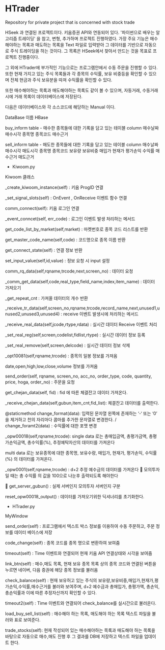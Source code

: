 # HTrader
Repository for private project that is concerned with stock trade

HSeek 과 연결된 프로젝트이다.
키움증권 API와 연동되어 있다.
'파이썬으로 배우는 알고리즘 트레이딩' 을 참고, 변형, 추가하며 프로젝트 진행하였다.
가장 주요 기능은 매수해야하는 목록과 매도하는 목록을 Text 파일로 입력받아
그 데이터를 기반으로 자동으로 주식 트레이딩을 하는 것이다.
그 목록은 HSeek에서 찾아서 만드는 것을 목표로 프로젝트 진행중이다.

그 외에 HTrader에 부가적인 기능으로는 프로그램안에서 수동 주문을 진행할 수 있다.
또한 현재 가지고 있는 주식 목록들과 각 종목의 수익률, 보유 비중등을 확인할 수 있으며
전체 현금과 주식 보유분을 따져 수익률을 확인할 수 있다.

또한 매수해야하는 목록과 매도해야하는 목록도 같이 볼 수 있으며, 자동거래, 수동거래시에 거래 목록이 데이터베이스에 저장된다.

다음은 데이터베이스와 각 소스코드에 해당하는 Manual 이다.

DataBase 이름 HBase

buy_inform table - 매수한 종목들에 대한 기록을 담고 있는 테이블
column		매수날짜 매수시각	종목명		종목코드	매수근거

sell_inform table - 매도한 종목들에 대한 기록을 담고 있는 테이블
column 매수날짜 매수시각 매도시각 종목명 종목코드 보유량 보유비중 매입가 현재가 평가손익 수익률 매수근거 매도근거

* Kiwoom.py 

Kiwoom 클래스 

_create_kiwoom_instance(self) : 키움 ProgID 연결

_set_signal_slots(self) : OnEvent , OnReceive 이벤트 함수 연결

comm_connect(self): 키움 로그인 연결

_event_conncet(self, err_code) : 로그인 이벤트 발생 처리하는 메서드

get_code_list_by_market(self,market) : 마켓번호로 종목 코드 리스트를 반환

get_master_code_name(self,code) : 코드명으로 종목 이름 반환

get_connect_state(self) : 연결 정보 반환

set_input_value(self,id,value) : 정보 요청 시 input 설정

comm_rq_data(self,rqname,trcode,next,screen_no) : 데이터 요청

_comm_get_data(self,code,real_type,field_name,index,item_name) : 데이터 가져오기

_get_repeat_cnt : 가져올 데이터의 개수 반환

_receive_tr_data(self,screen_no,rqname,trcode,record_name,next,unused1,unused2,unused3,unused4) : receive 이벤트 발생시에 처리하는 메서드

_receive_real_data(self,jcode,rtype,rdata) : 실시간 데이터 Receive 이벤트 처리

_set_real_reg(self,screen,codelist,fidlist,rtype) : 실시간 데이터 정보 등록

_set_real_remove(self,screen,delcode) : 실시간 데이터 정보 삭제

_opt10081(self,rqname,trcode) : 종목의 일봉 정보를 가져옴

date,open,high,low,close,volume 정보를 가져옴

send_order(self, rqname, screen_no, acc_no, order_type, code, quantity, price, hoga, order_no) : 주문을 요청

get_chejan_data(self, fid) : fid 에 따른 체결잔고 데이터 가져온다.

_receive_chejan_data(self,gubun,item_cnt,fid_list): 체결잔고 데이터를 출력한다.

@staticmethod
change_format(data): 입력된 문자열 왼쪽에 존재하는 ‘-‘ 또는 ‘0’ 을 제거하고 천의 자리마다 콤마를 추가한 문자열로 변경한다. / change_foramt2(data) : 수익률에 대한 포맷 변경

_opw00018(self,rqname,trcode): 
single data 로는
총매입금액, 총평가금액, 총평가손익금액, 총수익률(%), 추정예탁자산의 데이터를 가져온다

multi data 로는
보유종목에 대한 종목명, 보유수량, 매입가, 현재가, 평가손익, 수익률(%) 의 데이터를 가져온다.

_opw0001(self,rqname,trcode) : d+2 추정 예수금의 데이터를 가져온다
	모의투자일 때는 총 수익률 의 값을 100으로 나눈후 출력되도록 해야한다

	get_server_gubun() : 실제 서버인지 모의투자 서버인지 구분

reset_opw00018_output() : 데이터를 가져오기위한 딕셔너리를 초기화한다.





* HTrader.py

MyWindow 

send_order(self) : 프로그램에서 텍스트 박스 정보를 이용하여 수동 주문하고, 주문 정보를 데이터 베이스에 저장

code_change(self) : 종목 코드를 종목 명으로 변환하여 보여줌

timeout(self) : Time 이벤트와 연결되어 현재 키움 API 연결상태와 시각을 보여줌

link_btn(self) : 매수,매도 목록, 현재 보유 종목 목록 상의 종목 코드와 연결된 버튼을 누르면 네이버, 다음 증권에 해당 종목 정보를 불러옴

check_balance(self) : 현재 보유허고 있는 주식의 보유량,보유비중,매입가,현재가,평가손익,수익률,매수근거를 불러와 보여주며, d+2 예수금과 총매입가, 총평가액, 총손익, 총손익률과 이에 따른 추정자산까지 확인할 수 있다.

timeout2(self) : Time 이벤트와 연결되어 check_balance를 실시간으로 불러온다.

load_buy_sell_list(self) : 매수해야 하는 목록, 매도해야 하는 목록 텍스트 파일을 불러와 표로 보여준다.

trade_stocks(self): 현재 작성되어 있는 매수해야하는 목록과 매도해야 하는 목록을 바탕으로 자동으로 매수,매도 진행 후 그 결과를 DB에 저장하고 텍스트 파일을 업데이트 한다.






